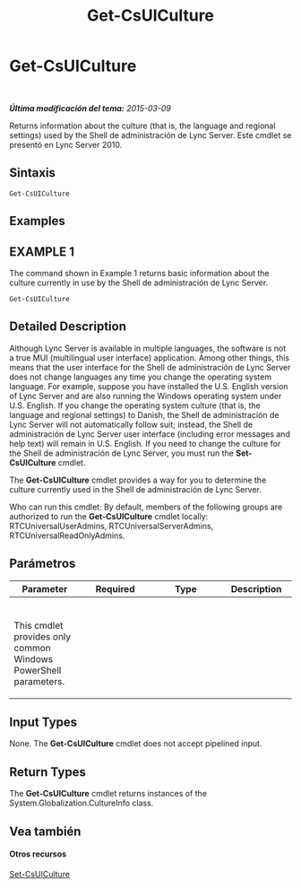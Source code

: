 ﻿---
title: Get-CsUICulture
TOCTitle: Get-CsUICulture
ms:assetid: b8df7083-068b-4d5e-a9b4-448602de6586
ms:mtpsurl: https://technet.microsoft.com/es-es/library/Gg412900(v=OCS.15)
ms:contentKeyID: 48276464
ms.date: 01/07/2017
mtps_version: v=OCS.15
ms.translationtype: HT
---

# Get-CsUICulture

 

_**Última modificación del tema:** 2015-03-09_

Returns information about the culture (that is, the language and regional settings) used by the Shell de administración de Lync Server. Este cmdlet se presentó en Lync Server 2010.

## Sintaxis

    Get-CsUICulture

## Examples

## EXAMPLE 1

The command shown in Example 1 returns basic information about the culture currently in use by the Shell de administración de Lync Server.

    Get-CsUICulture

## Detailed Description

Although Lync Server is available in multiple languages, the software is not a true MUI (multilingual user interface) application. Among other things, this means that the user interface for the Shell de administración de Lync Server does not change languages any time you change the operating system language. For example, suppose you have installed the U.S. English version of Lync Server and are also running the Windows operating system under U.S. English. If you change the operating system culture (that is, the language and regional settings) to Danish, the Shell de administración de Lync Server will not automatically follow suit; instead, the Shell de administración de Lync Server user interface (including error messages and help text) will remain in U.S. English. If you need to change the culture for the Shell de administración de Lync Server, you must run the **Set-CsUICulture** cmdlet.

The **Get-CsUICulture** cmdlet provides a way for you to determine the culture currently used in the Shell de administración de Lync Server.

Who can run this cmdlet: By default, members of the following groups are authorized to run the **Get-CsUICulture** cmdlet locally: RTCUniversalUserAdmins, RTCUniversalServerAdmins, RTCUniversalReadOnlyAdmins.

## Parámetros


<table>
<colgroup>
<col style="width: 25%" />
<col style="width: 25%" />
<col style="width: 25%" />
<col style="width: 25%" />
</colgroup>
<thead>
<tr class="header">
<th>Parameter</th>
<th>Required</th>
<th>Type</th>
<th>Description</th>
</tr>
</thead>
<tbody>
<tr class="odd">
<td><p></p></td>
<td><p></p></td>
<td><p></p></td>
<td><p></p></td>
</tr>
<tr class="even">
<td><p>This cmdlet provides only common Windows PowerShell parameters.</p></td>
<td><p></p></td>
<td><p></p></td>
<td><p></p></td>
</tr>
</tbody>
</table>


## Input Types

None. The **Get-CsUICulture** cmdlet does not accept pipelined input.

## Return Types

The **Get-CsUICulture** cmdlet returns instances of the System.Globalization.CultureInfo class.

## Vea también

#### Otros recursos

[Set-CsUICulture](set-csuiculture.md)

